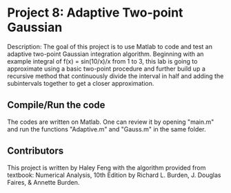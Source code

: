 # Project 8: Adaptive Two-point Gaussian

Description: The goal of this project is to use Matlab to code and test an adaptive two-point Gaussian integration algorithm. Beginning with an example integral of f(x) = sin(10/x)/x from 1 to 3, this lab is going to approximate using a basic two-point procedure and further build up a recursive method that continuously divide the interval in half and adding the subintervals together to get a closer approximation. 

## Compile/Run the code

The codes are written on Matlab. One can review it by opening "main.m" and run the functions "Adaptive.m" and "Gauss.m" in the same folder.

## Contributors
This project is written by Haley Feng with the algorithm provided from textbook: Numerical Analysis, 10th Edition by Richard L. Burden, J. Douglas Faires, & Annette Burden.


